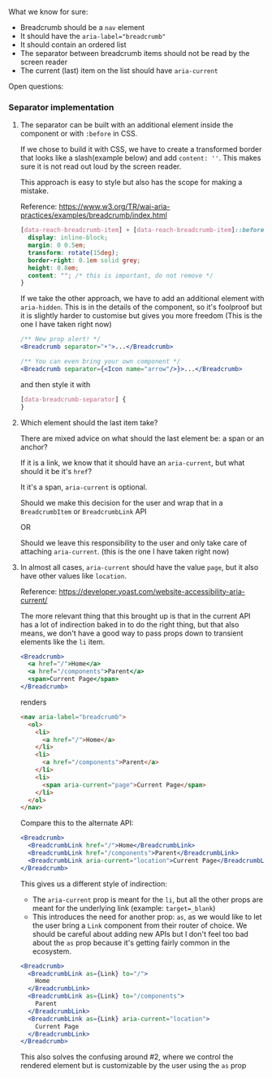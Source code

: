 What we know for sure:

- Breadcrumb should be a `nav` element
- It should have the `aria-label="breadcrumb"`
- It should contain an ordered list
- The separator between breadcrumb items should not be read by the screen reader
- The current (last) item on the list should have `aria-current`

Open questions:

### Separator implementation

1. The separator can be built with an additional element inside the component or with `:before` in CSS.

   If we chose to build it with CSS, we have to create a transformed border that looks like a slash(example below) and add `content: ''`. This makes sure it is not read out loud by the screen reader.

   This approach is easy to style but also has the scope for making a mistake.

   Reference: https://www.w3.org/TR/wai-aria-practices/examples/breadcrumb/index.html

   ```css
   [data-reach-breadcrumb-item] + [data-reach-breadcrumb-item]::before {
     display: inline-block;
     margin: 0 0.5em;
     transform: rotate(15deg);
     border-right: 0.1em solid grey;
     height: 0.8em;
     content: ""; /* this is important, do not remove */
   }
   ```

   If we take the other approach, we have to add an additional element with `aria-hidden`. This is in the details of the component, so it's foolproof but it is slightly harder to customise but gives you more freedom (This is the one I have taken right now)

   ```jsx
   /** New prop alert! */
   <Breadcrumb separator="➤">...</Breadcrumb>

   /** You can even bring your own component */
   <Breadcrumb separator={<Icon name="arrow"/>}>...</Breadcrumb>
   ```

   and then style it with

   ```css
   [data-breadcrumb-separator] {
   }
   ```

2. Which element should the last item take?

   There are mixed advice on what should the last element be: a span or an anchor?

   If it is a link, we know that it should have an `aria-current`, but what should it be it's `href`?

   It it's a span, `aria-current` is optional.

   Should we make this decision for the user and wrap that in a `BreadcrumbItem` or `BreadcrumbLink` API

   OR

   Should we leave this responsibility to the user and only take care of attaching `aria-current`. (this is the one I have taken right now)

3. In almost all cases, `aria-current` should have the value `page`, but it also have other values like `location`.

   Reference: https://developer.yoast.com/website-accessibility-aria-current/

   The more relevant thing that this brought up is that in the current API has a lot of indirection baked in to do the right thing, but that also means, we don't have a good way to pass props down to transient elements like the `li` item.

   ```jsx
   <Breadcrumb>
     <a href="/">Home</a>
     <a href="/components">Parent</a>
     <span>Current Page</span>
   </Breadcrumb>
   ```

   renders

   ```html
   <nav aria-label="breadcrumb">
     <ol>
       <li>
         <a href="/">Home</a>
       </li>
       <li>
         <a href="/components">Parent</a>
       </li>
       <li>
         <span aria-current="page">Current Page</span>
       </li>
     </ol>
   </nav>
   ```

   Compare this to the alternate API:

   ```jsx
   <Breadcrumb>
     <BreadcrumbLink href="/">Home</BreadcrumbLink>
     <BreadcrumbLink href="/components">Parent</BreadcrumbLink>
     <BreadcrumbLink aria-current="location">Current Page</BreadcrumbLink>
   </Breadcrumb>
   ```

   This gives us a different style of indirection:

   - The `aria-current` prop is meant for the `li`, but all the other props are meant for the underlying link (example: `target=_blank`)
   - This introduces the need for another prop: `as`, as we would like to let the user bring a `Link` component from their router of choice. We should be careful about adding new APIs but I don't feel too bad about the `as` prop because it's getting fairly common in the ecosystem.

   ```jsx
   <Breadcrumb>
     <BreadcrumbLink as={Link} to="/">
       Home
     </BreadcrumbLink>
     <BreadcrumbLink as={Link} to="/components">
       Parent
     </BreadcrumbLink>
     <BreadcrumbLink as={Link} aria-current="location">
       Current Page
     </BreadcrumbLink>
   </Breadcrumb>
   ```

   This also solves the confusing around #2, where we control the rendered element but is customizable by the user using the `as` prop
